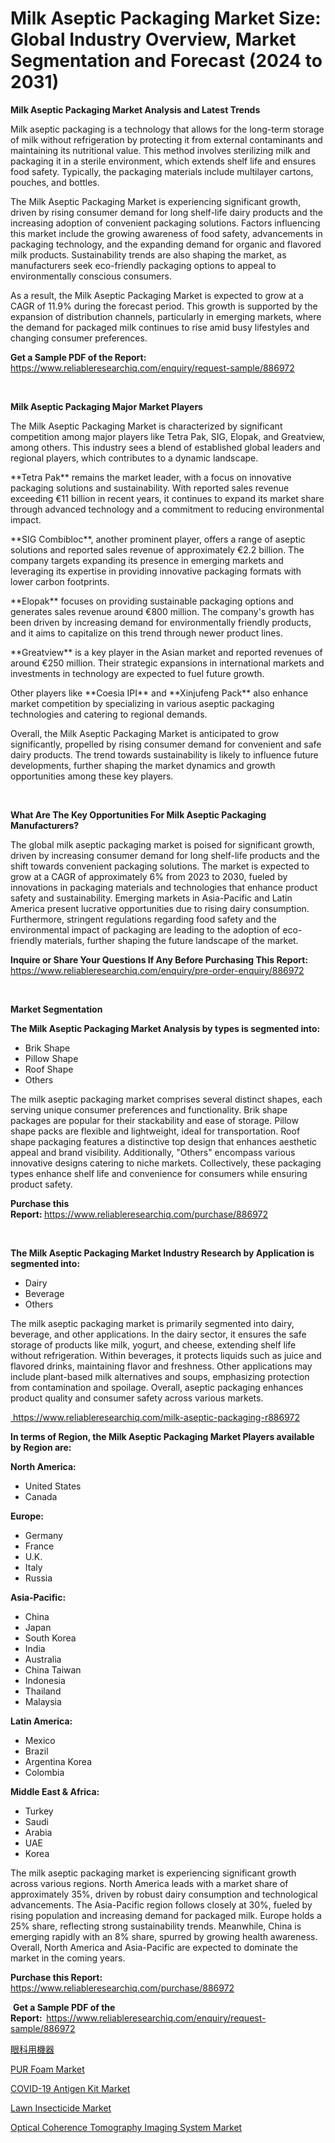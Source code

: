 <p><h1>Milk Aseptic Packaging Market Size: Global Industry Overview, Market Segmentation and Forecast (2024 to 2031)</h1></p><p><strong>Milk Aseptic Packaging Market Analysis and Latest Trends</strong></p>
<p><p>Milk aseptic packaging is a technology that allows for the long-term storage of milk without refrigeration by protecting it from external contaminants and maintaining its nutritional value. This method involves sterilizing milk and packaging it in a sterile environment, which extends shelf life and ensures food safety. Typically, the packaging materials include multilayer cartons, pouches, and bottles.</p><p>The Milk Aseptic Packaging Market is experiencing significant growth, driven by rising consumer demand for long shelf-life dairy products and the increasing adoption of convenient packaging solutions. Factors influencing this market include the growing awareness of food safety, advancements in packaging technology, and the expanding demand for organic and flavored milk products. Sustainability trends are also shaping the market, as manufacturers seek eco-friendly packaging options to appeal to environmentally conscious consumers.</p><p>As a result, the Milk Aseptic Packaging Market is expected to grow at a CAGR of 11.9% during the forecast period. This growth is supported by the expansion of distribution channels, particularly in emerging markets, where the demand for packaged milk continues to rise amid busy lifestyles and changing consumer preferences.</p></p>
<p><strong>Get a Sample PDF of the Report:&nbsp;</strong> <a href="https://www.reliableresearchiq.com/enquiry/request-sample/886972?utm_campaign=123&utm_medium=2&utm_source=Github&utm_content=ia&utm_term=09112024&utm_id=milk-aseptic-packaging">https://www.reliableresearchiq.com/enquiry/request-sample/886972</a></p>
<p>&nbsp;</p>
<p><strong>Milk Aseptic Packaging Major Market Players</strong></p>
<p><p>The Milk Aseptic Packaging Market is characterized by significant competition among major players like Tetra Pak, SIG, Elopak, and Greatview, among others. This industry sees a blend of established global leaders and regional players, which contributes to a dynamic landscape.</p><p>**Tetra Pak** remains the market leader, with a focus on innovative packaging solutions and sustainability. With reported sales revenue exceeding €11 billion in recent years, it continues to expand its market share through advanced technology and a commitment to reducing environmental impact.</p><p>**SIG Combibloc**, another prominent player, offers a range of aseptic solutions and reported sales revenue of approximately €2.2 billion. The company targets expanding its presence in emerging markets and leveraging its expertise in providing innovative packaging formats with lower carbon footprints.</p><p>**Elopak** focuses on providing sustainable packaging options and generates sales revenue around €800 million. The company's growth has been driven by increasing demand for environmentally friendly products, and it aims to capitalize on this trend through newer product lines.</p><p>**Greatview** is a key player in the Asian market and reported revenues of around €250 million. Their strategic expansions in international markets and investments in technology are expected to fuel future growth.</p><p>Other players like **Coesia IPI** and **Xinjufeng Pack** also enhance market competition by specializing in various aseptic packaging technologies and catering to regional demands.</p><p>Overall, the Milk Aseptic Packaging Market is anticipated to grow significantly, propelled by rising consumer demand for convenient and safe dairy products. The trend towards sustainability is likely to influence future developments, further shaping the market dynamics and growth opportunities among these key players.</p></p>
<p>&nbsp;</p>
<p><strong>What Are The Key Opportunities For Milk Aseptic Packaging Manufacturers?</strong></p>
<p><p>The global milk aseptic packaging market is poised for significant growth, driven by increasing consumer demand for long shelf-life products and the shift towards convenient packaging solutions. The market is expected to grow at a CAGR of approximately 6% from 2023 to 2030, fueled by innovations in packaging materials and technologies that enhance product safety and sustainability. Emerging markets in Asia-Pacific and Latin America present lucrative opportunities due to rising dairy consumption. Furthermore, stringent regulations regarding food safety and the environmental impact of packaging are leading to the adoption of eco-friendly materials, further shaping the future landscape of the market.</p></p>
<p><strong>Inquire or Share Your Questions If Any Before Purchasing This Report:</strong> <a href="https://www.reliableresearchiq.com/enquiry/pre-order-enquiry/886972?utm_campaign=123&utm_medium=2&utm_source=Github&utm_content=ia&utm_term=09112024&utm_id=milk-aseptic-packaging">https://www.reliableresearchiq.com/enquiry/pre-order-enquiry/886972</a></p>
<p>&nbsp;</p>
<p><strong>Market Segmentation</strong></p>
<p><strong>The Milk Aseptic Packaging Market Analysis by types is segmented into:</strong></p>
<p><ul><li>Brik Shape</li><li>Pillow Shape</li><li>Roof Shape</li><li>Others</li></ul></p>
<p><p>The milk aseptic packaging market comprises several distinct shapes, each serving unique consumer preferences and functionality. Brik shape packages are popular for their stackability and ease of storage. Pillow shape packs are flexible and lightweight, ideal for transportation. Roof shape packaging features a distinctive top design that enhances aesthetic appeal and brand visibility. Additionally, "Others" encompass various innovative designs catering to niche markets. Collectively, these packaging types enhance shelf life and convenience for consumers while ensuring product safety.</p></p>
<p><strong>Purchase this Report:&nbsp;</strong><a href="https://www.reliableresearchiq.com/purchase/886972?utm_campaign=123&utm_medium=2&utm_source=Github&utm_content=ia&utm_term=09112024&utm_id=milk-aseptic-packaging">https://www.reliableresearchiq.com/purchase/886972</a></p>
<p>&nbsp;</p>
<p><strong>The Milk Aseptic Packaging Market Industry Research by Application is segmented into:</strong></p>
<p><ul><li>Dairy</li><li>Beverage</li><li>Others</li></ul></p>
<p><p>The milk aseptic packaging market is primarily segmented into dairy, beverage, and other applications. In the dairy sector, it ensures the safe storage of products like milk, yogurt, and cheese, extending shelf life without refrigeration. Within beverages, it protects liquids such as juice and flavored drinks, maintaining flavor and freshness. Other applications may include plant-based milk alternatives and soups, emphasizing protection from contamination and spoilage. Overall, aseptic packaging enhances product quality and consumer safety across various markets.</p></p>
<p><a href="https://www.reliableresearchiq.com/milk-aseptic-packaging-r886972?utm_campaign=123&utm_medium=2&utm_source=Github&utm_content=ia&utm_term=09112024&utm_id=milk-aseptic-packaging">&nbsp;https://www.reliableresearchiq.com/milk-aseptic-packaging-r886972</a></p>
<p><strong>In terms of Region, the Milk Aseptic Packaging Market Players available by Region are:</strong></p>
<p>
    <p> <strong> North America: </strong>
        <ul>
            <li>United States</li>
            <li>Canada</li>
        </ul>
        </p> 
    <p> <strong> Europe: </strong>
        <ul>
            <li>Germany</li>
            <li>France</li>
            <li>U.K.</li>
            <li>Italy</li>
            <li>Russia</li>
        </ul>
        </p> 
    <p> <strong> Asia-Pacific: </strong>
        <ul>
            <li>China</li>
            <li>Japan</li>
            <li>South Korea</li>
            <li>India</li>
            <li>Australia</li>
            <li>China Taiwan</li>
            <li>Indonesia</li>
            <li>Thailand</li>
            <li>Malaysia</li>
        </ul>
        </p> 
    <p> <strong> Latin America: </strong>
        <ul>
            <li>Mexico</li>
            <li>Brazil</li>
            <li>Argentina Korea</li>
            <li>Colombia</li>
        </ul>
        </p> 
    <p> <strong> Middle East & Africa: </strong>
        <ul>
            <li>Turkey</li>
            <li>Saudi</li>
            <li>Arabia</li>
            <li>UAE</li>
            <li>Korea</li>
        </ul>
    </p>
    </p>
<p><p>The milk aseptic packaging market is experiencing significant growth across various regions. North America leads with a market share of approximately 35%, driven by robust dairy consumption and technological advancements. The Asia-Pacific region follows closely at 30%, fueled by rising population and increasing demand for packaged milk. Europe holds a 25% share, reflecting strong sustainability trends. Meanwhile, China is emerging rapidly with an 8% share, spurred by growing health awareness. Overall, North America and Asia-Pacific are expected to dominate the market in the coming years.</p></p>
<p><strong>Purchase this Report: </strong><a href="https://www.reliableresearchiq.com/purchase/886972?utm_campaign=123&utm_medium=2&utm_source=Github&utm_content=ia&utm_term=09112024&utm_id=milk-aseptic-packaging">https://www.reliableresearchiq.com/purchase/886972</a></p>
<p>&nbsp;<strong>Get a Sample PDF of the Report:&nbsp;&nbsp;</strong><a href="https://www.reliableresearchiq.com/enquiry/request-sample/886972?utm_campaign=123&utm_medium=2&utm_source=Github&utm_content=ia&utm_term=09112024&utm_id=milk-aseptic-packaging">https://www.reliableresearchiq.com/enquiry/request-sample/886972</a></p>
<p><strong></strong></p>
<p><p><a href="https://github.com/mohamedbakry57/Market-Research-Report-List-6/blob/main/518340522742.md?utm_campaign=123&utm_medium=2&utm_source=Github&utm_content=ia&utm_term=09112024&utm_id=milk-aseptic-packaging">眼科用機器</a></p><p><a href="https://github.com/ibbiechinotit/Market-Research-Report-List-1/blob/main/pur-foam-market.md?utm_campaign=123&utm_medium=2&utm_source=Github&utm_content=ia&utm_term=09112024&utm_id=milk-aseptic-packaging">PUR Foam Market</a></p><p><a href="https://issuu.com/reportprime-2/docs/covid-19-antigen-kit-market-size-20_b83f93ab00b14b?utm_campaign=123&utm_medium=2&utm_source=Github&utm_content=ia&utm_term=09112024&utm_id=milk-aseptic-packaging">COVID-19 Antigen Kit Market</a></p><p><a href="https://github.com/elseludvikoh/Market-Research-Report-List-1/blob/main/lawn-insecticide-market.md?utm_campaign=123&utm_medium=2&utm_source=Github&utm_content=ia&utm_term=09112024&utm_id=milk-aseptic-packaging">Lawn Insecticide Market</a></p><p><a href="https://issuu.com/reportprime-2/docs/optical-coherence-tomography-imagin_ced4ea20af3e65?utm_campaign=123&utm_medium=2&utm_source=Github&utm_content=ia&utm_term=09112024&utm_id=milk-aseptic-packaging">Optical Coherence Tomography Imaging System Market</a></p></p>